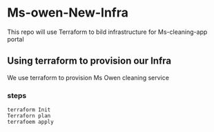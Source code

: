 # Ms-owen-New-Infra
This repo will use Terraform to bild infrastructure for Ms-cleaning-app portal

## Using terraform to provision our Infra
We use terraform to provision Ms Owen cleaning service

### steps
    terraform Init
    Terraforn plan
    terrafoem apply